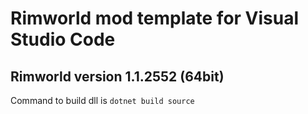# Rimworld mod template for Visual Studio Code
## Rimworld version 1.1.2552 (64bit)
Command to build dll is `dotnet build source`

